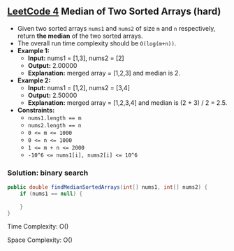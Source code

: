 ## [LeetCode 4](https://leetcode.com/problems/median-of-two-sorted-arrays/) Median of Two Sorted Arrays (hard)

- Given two sorted arrays `nums1` and `nums2` of size `m` and `n` respectively, return **the median** of the two sorted arrays.
- The overall run time complexity should be `O(log(m+n))`.
- **Example 1:**
    - **Input:** nums1 = [1,3], nums2 = [2]
    - **Output:** 2.00000
    - **Explanation:** merged array = [1,2,3] and median is 2.
- **Example 2:**
    - **Input:** nums1 = [1,2], nums2 = [3,4]
    - **Output:** 2.50000
    - **Explanation:** merged array = [1,2,3,4] and median is (2 + 3) / 2 = 2.5.
- **Constraints:**
    -   `nums1.length == m`
    -   `nums2.length == n`
    -   `0 <= m <= 1000`
    -   `0 <= n <= 1000`
    -   `1 <= m + n <= 2000`
    -   `-10^6 <= nums1[i], nums2[i] <= 10^6`

### Solution: binary search

```java
public double findMedianSortedArrays(int[] nums1, int[] nums2) {
    if (nums1 == null) {
        
    }
}
```

Time Complexity: O()

Space Complexity: O()

